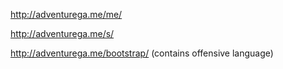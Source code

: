 http://adventurega.me/me/

http://adventurega.me/s/

http://adventurega.me/bootstrap/ (contains offensive language)
